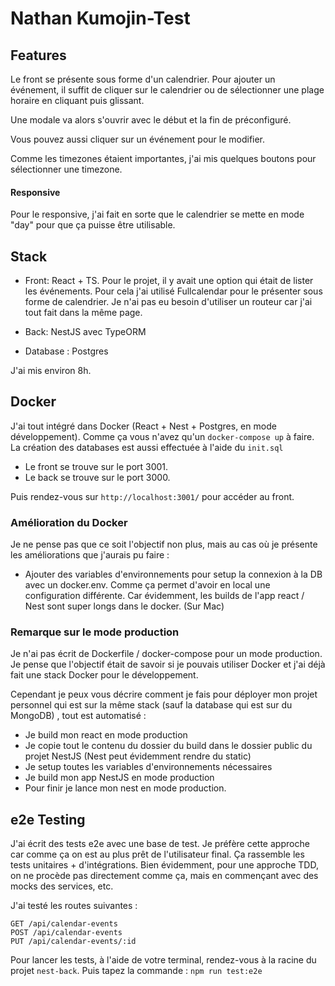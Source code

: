 # Nathan Kumojin-Test

## Features ##

Le front se présente sous forme d'un calendrier. Pour ajouter un événement, il suffit de cliquer
sur le calendrier ou de sélectionner une plage horaire en cliquant puis glissant.

Une modale va alors s'ouvrir avec le début et la fin de préconfiguré.

Vous pouvez aussi cliquer sur un événement pour le modifier.

Comme les timezones étaient importantes, j'ai mis quelques boutons pour sélectionner une timezone.

#### Responsive ####
Pour le responsive, j'ai fait en sorte que le calendrier se mette en mode "day" pour que ça puisse être utilisable.


## Stack ##
- Front: React + TS. Pour le projet, il y avait une option qui était de lister les événements. Pour
  cela j'ai utilisé Fullcalendar pour le présenter sous forme de calendrier. Je n'ai pas eu besoin d'utiliser un routeur car
  j'ai tout fait dans la même page.


- Back: NestJS avec TypeORM


- Database : Postgres

J'ai mis environ 8h.


## Docker ## 

J'ai tout intégré dans Docker (React + Nest + Postgres, en mode développement). Comme ça vous n'avez qu'un `docker-compose up` à faire.
La création des databases est aussi effectuée à l'aide du `init.sql`

- Le front se trouve sur le port 3001.
- Le back se trouve sur le port 3000.

Puis rendez-vous sur `http://localhost:3001/` pour accéder au front.

### Amélioration du Docker ###
Je ne pense pas que ce soit l'objectif non plus, mais au cas où je présente les améliorations que j'aurais pu faire :
- Ajouter des variables d'environnements pour setup la connexion à la DB avec un docker.env. Comme ça permet
  d'avoir en local une configuration différente. Car évidemment, les builds de l'app react / Nest sont super longs dans le docker. (Sur Mac)

### Remarque sur le mode production ### 
Je n'ai pas écrit de Dockerfile / docker-compose pour un mode production. Je pense que l'objectif était de savoir si je pouvais
utiliser Docker et j'ai déjà fait une stack Docker pour le développement.

Cependant je peux vous décrire comment je fais pour déployer mon projet personnel qui est sur la même stack (sauf la database qui est sur du MongoDB)
, tout est automatisé :

- Je build mon react en mode production
- Je copie tout le contenu du dossier du build dans le dossier public du projet NestJS (Nest peut évidemment rendre du static)
- Je setup toutes les variables d'environnements nécessaires
- Je build mon app NestJS en mode production
- Pour finir je lance mon nest en mode production.

## e2e Testing ## 
J'ai écrit des tests e2e avec une base de test. Je préfère cette approche car comme ça on est au plus prêt de l'utilisateur final.
Ça rassemble les tests unitaires + d'intégrations.
Bien évidemment, pour une approche TDD, on ne procède pas directement comme ça, mais en commençant avec des mocks des services, etc.

J'ai testé les routes suivantes :

    GET /api/calendar-events
    POST /api/calendar-events
    PUT /api/calendar-events/:id

Pour lancer les tests, à l'aide de votre terminal, rendez-vous à la racine du projet `nest-back`. Puis tapez la commande :
`npm run test:e2e`
